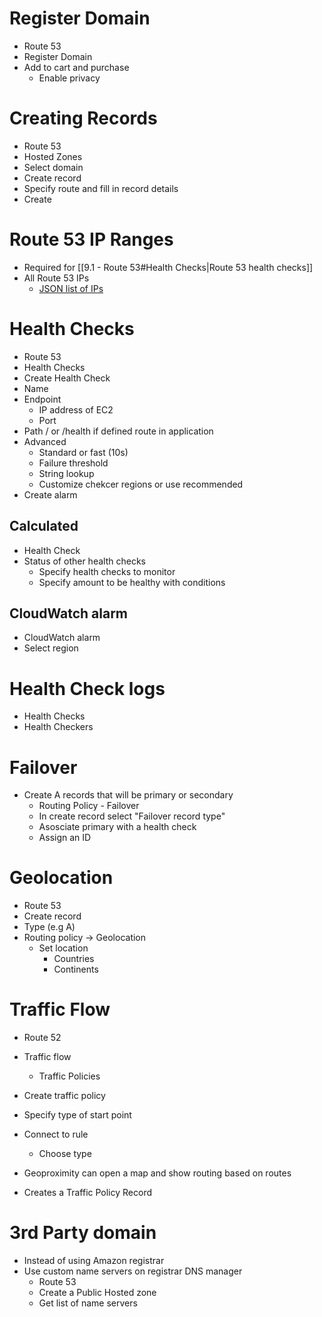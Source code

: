 
# Register Domain

- Route 53
- Register Domain
- Add to cart and purchase
	- Enable privacy

# Creating Records

- Route 53
- Hosted Zones
- Select domain
- Create record
- Specify route and fill in record details
- Create

# Route 53 IP Ranges

- Required for [[9.1 - Route 53#Health Checks|Route 53 health checks]]
- All Route 53 IPs
	- [JSON list of IPs](https://ip-ranges.amazonaws.com/ip-ranges.json)

# Health Checks

- Route 53
- Health Checks
- Create Health Check
- Name
- Endpoint
	- IP address of EC2
	- Port
- Path / or /health if defined route in application
- Advanced
	- Standard or fast (10s)
	- Failure threshold
	- String lookup
	- Customize chekcer regions or use recommended
- Create alarm

## Calculated

- Health Check
- Status of other health checks
	- Specify health checks to monitor
	- Specify amount to be healthy with conditions

## CloudWatch alarm

- CloudWatch alarm
- Select region

# Health Check logs

- Health Checks
- Health Checkers


# Failover

- Create A records that will be primary or secondary
	- Routing Policy - Failover
	- In create record select "Failover record type"
	- Asosciate primary with a health check
	- Assign an ID


# Geolocation

- Route 53
- Create record
- Type (e.g A)
- Routing policy -> Geolocation
	- Set location
		- Countries
		- Continents

# Traffic Flow

- Route 52
- Traffic flow
	- Traffic Policies
- Create traffic policy
- Specify type of start point
- Connect to rule
	- Choose type
- Geoproximity can open a map and show routing based on routes

- Creates a Traffic Policy Record

# 3rd Party domain

- Instead of using Amazon registrar
- Use custom name servers on registrar DNS manager
	- Route 53 
	- Create a Public Hosted zone
	- Get list of name servers